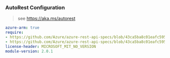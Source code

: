 ### AutoRest Configuration

> see https://aka.ms/autorest

``` yaml
azure-arm: true
require:
- https://github.com/Azure/azure-rest-api-specs/blob/43ca5ba8c01eafc595f418a66adb6c3c09d9b965/specification/containerservice/resource-manager/readme.md
- https://github.com/Azure/azure-rest-api-specs/blob/43ca5ba8c01eafc595f418a66adb6c3c09d9b965/specification/containerservice/resource-manager/readme.go.md
license-header: MICROSOFT_MIT_NO_VERSION
module-version: 2.0.1
```